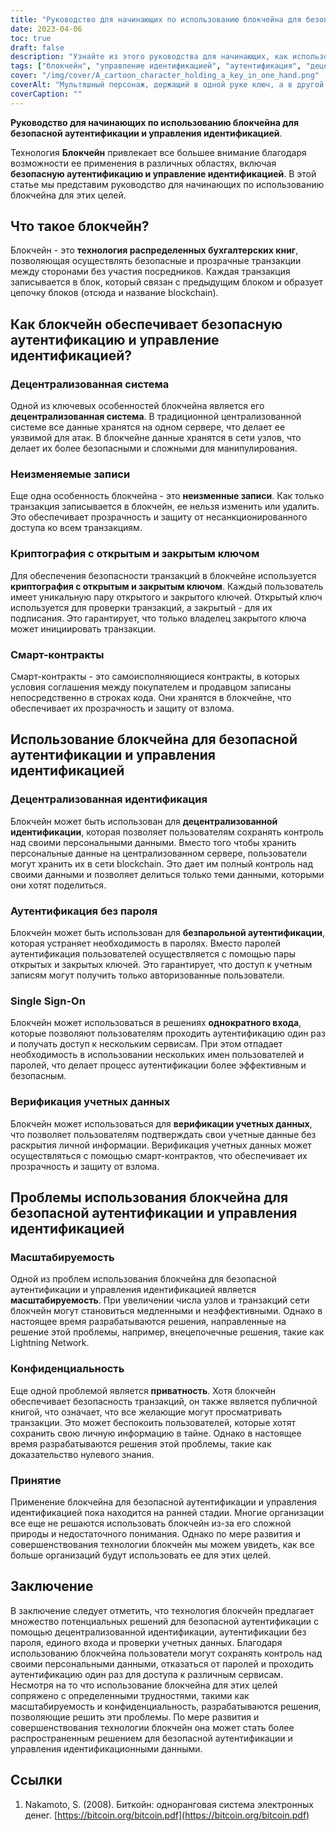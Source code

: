 ```yaml
---
title: "Руководство для начинающих по использованию блокчейна для безопасного управления идентификационными данными"
date: 2023-04-06
toc: true
draft: false
description: "Узнайте из этого руководства для начинающих, как использовать технологию блокчейн для безопасной аутентификации и управления идентификацией."
tags: ["блокчейн", "управление идентификацией", "аутентификация", "децентрализованная идентичность", "беспарольная аутентификация", "смарт-контракты", "криптография с открытым ключом", "криптография с закрытым ключом", "неизменяемые записи", "децентрализованная система", "единая регистрация", "проверка полномочий", "масштабируемость", "конфиденциальность", "усыновление", "цифровая идентификация", "технология распределенных реестров", "кибербезопасность", "конфиденциальность данных", "технология"]
cover: "/img/cover/A_cartoon_character_holding_a_key_in_one_hand.png"
coverAlt: "Мультяшный персонаж, держащий в одной руке ключ, а в другой - блокчейн, окруженный сетью взаимосвязанных узлов и блоков."
coverCaption: ""
---
```


**Руководство для начинающих по использованию блокчейна для безопасной аутентификации и управления идентификацией**.

Технология **Блокчейн** привлекает все большее внимание благодаря возможности ее применения в различных областях, включая **безопасную аутентификацию и управление идентификацией**. В этой статье мы представим руководство для начинающих по использованию блокчейна для этих целей.

## Что такое блокчейн?

Блокчейн - это **технология распределенных бухгалтерских книг**, позволяющая осуществлять безопасные и прозрачные транзакции между сторонами без участия посредников. Каждая транзакция записывается в блок, который связан с предыдущим блоком и образует цепочку блоков (отсюда и название blockchain).

## Как блокчейн обеспечивает безопасную аутентификацию и управление идентификацией?

### Децентрализованная система

Одной из ключевых особенностей блокчейна является его **децентрализованная система**. В традиционной централизованной системе все данные хранятся на одном сервере, что делает ее уязвимой для атак. В блокчейне данные хранятся в сети узлов, что делает их более безопасными и сложными для манипулирования.

### Неизменяемые записи

Еще одна особенность блокчейна - это **неизменные записи**. Как только транзакция записывается в блокчейн, ее нельзя изменить или удалить. Это обеспечивает прозрачность и защиту от несанкционированного доступа ко всем транзакциям.

### Криптография с открытым и закрытым ключом

Для обеспечения безопасности транзакций в блокчейне используется **криптография с открытым и закрытым ключом**. Каждый пользователь имеет уникальную пару открытого и закрытого ключей. Открытый ключ используется для проверки транзакций, а закрытый - для их подписания. Это гарантирует, что только владелец закрытого ключа может инициировать транзакции.

### Смарт-контракты

Смарт-контракты - это самоисполняющиеся контракты, в которых условия соглашения между покупателем и продавцом записаны непосредственно в строках кода. Они хранятся в блокчейне, что обеспечивает их прозрачность и защиту от взлома.

## Использование блокчейна для безопасной аутентификации и управления идентификацией

### Децентрализованная идентификация

Блокчейн может быть использован для **децентрализованной идентификации**, которая позволяет пользователям сохранять контроль над своими персональными данными. Вместо того чтобы хранить персональные данные на централизованном сервере, пользователи могут хранить их в сети blockchain. Это дает им полный контроль над своими данными и позволяет делиться только теми данными, которыми они хотят поделиться.

### Аутентификация без пароля

Блокчейн может быть использован для **безпарольной аутентификации**, которая устраняет необходимость в паролях. Вместо паролей аутентификация пользователей осуществляется с помощью пары открытых и закрытых ключей. Это гарантирует, что доступ к учетным записям могут получить только авторизованные пользователи.

### Single Sign-On

Блокчейн может использоваться в решениях **однократного входа**, которые позволяют пользователям проходить аутентификацию один раз и получать доступ к нескольким сервисам. При этом отпадает необходимость в использовании нескольких имен пользователей и паролей, что делает процесс аутентификации более эффективным и безопасным.

### Верификация учетных данных

Блокчейн может использоваться для **верификации учетных данных**, что позволяет пользователям подтверждать свои учетные данные без раскрытия личной информации. Верификация учетных данных может осуществляться с помощью смарт-контрактов, что обеспечивает их прозрачность и защиту от взлома.

## Проблемы использования блокчейна для безопасной аутентификации и управления идентификацией

### Масштабируемость

Одной из проблем использования блокчейна для безопасной аутентификации и управления идентификацией является **масштабируемость**. При увеличении числа узлов и транзакций сети блокчейн могут становиться медленными и неэффективными. Однако в настоящее время разрабатываются решения, направленные на решение этой проблемы, например, внецепочечные решения, такие как Lightning Network.

### Конфиденциальность

Еще одной проблемой является **приватность**. Хотя блокчейн обеспечивает безопасность транзакций, он также является публичной книгой, что означает, что все желающие могут просматривать транзакции. Это может беспокоить пользователей, которые хотят сохранить свою личную информацию в тайне. Однако в настоящее время разрабатываются решения этой проблемы, такие как доказательство нулевого знания.

### Принятие

Применение блокчейна для безопасной аутентификации и управления идентификацией пока находится на ранней стадии. Многие организации все еще не решаются использовать блокчейн из-за его сложной природы и недостаточного понимания. Однако по мере развития и совершенствования технологии блокчейн мы можем увидеть, как все больше организаций будут использовать ее для этих целей.

## Заключение
В заключение следует отметить, что технология блокчейн предлагает множество потенциальных решений для безопасной аутентификации с помощью децентрализованной идентификации, аутентификации без пароля, единого входа и проверки учетных данных. Благодаря использованию блокчейна пользователи могут сохранять контроль над своими персональными данными, отказаться от паролей и проходить аутентификацию один раз для доступа к различным сервисам. Несмотря на то что использование блокчейна для этих целей сопряжено с определенными трудностями, такими как масштабируемость и конфиденциальность, разрабатываются решения, позволяющие решить эти проблемы. По мере развития и совершенствования технологии блокчейн она может стать более распространенным решением для безопасной аутентификации и управления идентификационными данными.

## Ссылки
1. Nakamoto, S. (2008). Биткойн: одноранговая система электронных денег. [https://bitcoin.org/bitcoin.pdf](https://bitcoin.org/bitcoin.pdf)


